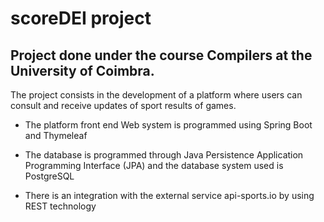 # scoreDEI project

## Project done under the course Compilers at the University of Coimbra.

The project consists in the development of a platform where users can consult and receive updates of sport results of games.

- The platform front end Web system is programmed using Spring Boot and Thymeleaf

- The database is programmed through Java Persistence Application Programming Interface (JPA) and the database system used is PostgreSQL

- There is an integration with the external service api-sports.io by using REST technology